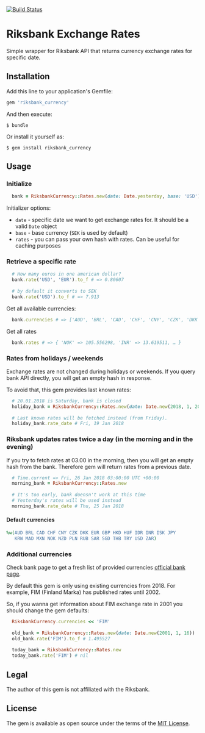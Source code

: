 [![Build Status](https://travis-ci.org/sigra/riksbank-currency.svg?branch=master)](https://travis-ci.org/sigra/riksbank-currency)

# Riksbank Exchange Rates

Simple wrapper for Riksbank API that returns currency exchange rates for specific date.


## Installation

Add this line to your application's Gemfile:

```ruby
gem 'riksbank_currency'
```

And then execute:

    $ bundle

Or install it yourself as:

    $ gem install riksbank_currency

## Usage

### Initialize

```ruby
  bank = RiksbankCurrency::Rates.new(date: Date.yesterday, base: 'USD')
```

Initializer options:

  * `date` - specific date we want to get exchange rates for. It should be a valid `Date` object 
  * `base` - base currency (`SEK` is used by default)
  * `rates` - you can pass your own hash with rates. Can be useful for caching purposes


### Retrieve a specific rate

```ruby
  # How many euros in one american dollar?
  bank.rate('USD', 'EUR').to_f # => 0.80607
  
  # by default it converts to SEK
  bank.rate('USD').to_f # => 7.913
```

Get all available currencies:

```ruby
  bank.currencies # => ['AUD', 'BRL', 'CAD', 'CHF', 'CNY', 'CZK', 'DKK', 'EUR'...]
```

Get all rates

```ruby
  bank.rates # => { 'NOK' => 105.556298, 'INR' => 13.619511, … }
```

### Rates from holidays / weekends

Exchange rates are not changed during holidays or weekends. 
If you query bank API directly, you will get an empty hash in response.

To avoid that, this gem provides last known rates:

```ruby
  # 20.01.2018 is Saturday, bank is closed
  holiday_bank = RiksbankCurrency::Rates.new(date: Date.new(2018, 1, 20))
  
  # Last known rates will be fetched instead (from Friday).
  holiday_bank.rate_date # Fri, 19 Jan 2018
````

### Riksbank updates rates twice a day (in the morning and in the evening)

If you try to fetch rates at 03.00 in the morning, then you will get an empty hash from the bank.
Therefore gem will return rates from a previous date.

```ruby
  # Time.current => Fri, 26 Jan 2018 03:00:00 UTC +00:00 
  morning_bank = RiksbankCurrency::Rates.new
  
  # It's too early, bank doensn't work at this time
  # Yesterday's rates will be used instead 
  morning_bank.rate_date # Thu, 25 Jan 2018
```

#### Default currencies

```ruby
%w(AUD BRL CAD CHF CNY CZK DKK EUR GBP HKD HUF IDR INR ISK JPY
   KRW MAD MXN NOK NZD PLN RUB SAR SGD THB TRY USD ZAR)
```

### Additional currencies

Check bank page to get a fresh list of provided currencies [official bank page](http://www.riksbank.se/en/Interest-and-exchange-rates/Series-for-web-services/).

By default this gem is only using existing currencies from 2018.
For example, FIM (Finland Marka) has published rates until 2002. 

So, if you wanna get information about FIM exchange rate in 2001 you should 
change the gem defaults:

```ruby
  RiksbankCurrency.currencies << 'FIM'
  
  old_bank = RiksbankCurrency::Rates.new(date: Date.new(2001, 1, 16))
  old_bank.rate('FIM').to_f # 1.495527
  
  today_bank = RiksbankCurrency::Rates.new
  today_bank.rate('FIM') # nil
```

## Legal

The author of this gem is not affiliated with the Riksbank.

## License

The gem is available as open source under the terms of the [MIT License](https://opensource.org/licenses/MIT).
